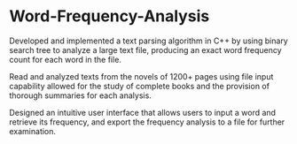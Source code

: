 # Word-Frequency-Analysis

Developed and implemented a text parsing algorithm in C++ by using binary search tree to analyze a large text file, producing an exact word frequency count for each word in the file.

Read and analyzed texts from the novels of 1200+ pages using file input capability allowed for the study of complete books and the provision of thorough summaries for each analysis.

Designed an intuitive user interface that allows users to input a word and retrieve its frequency, and export the frequency analysis to a file for further examination.
